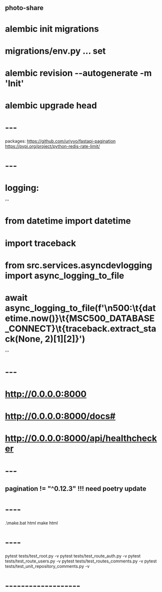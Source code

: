 ## photo-share

# alembic init migrations

# migrations/env.py ... set

# alembic revision --autogenerate -m 'Init'

# alembic upgrade head

# ---

packages: https://github.com/uriyyo/fastapi-pagination https://pypi.org/project/python-redis-rate-limit/

# ---

# logging:

'''

# from datetime import datetime

# import traceback

# from src.services.asyncdevlogging import async_logging_to_file

# await async_logging_to_file(f'\n500:\t{datetime.now()}\t{MSC500_DATABASE_CONNECT}\t{traceback.extract_stack(None, 2)[1][2]}')

'''

# ---

# http://0.0.0.0:8000

# http://0.0.0.0:8000/docs#

# http://0.0.0.0:8000/api/healthchecker

# ---

## pagination != "^0.12.3" !!! need poetry update

# ----

.\make.bat html
make html

# ----

pytest tests/test_root.py -v
pytest tests/test_route_auth.py -v
pytest tests/test_route_users.py -v
pytest tests/test_routes_comments.py -v
pytest tests/test_unit_repository_comments.py -v

# -------------------
